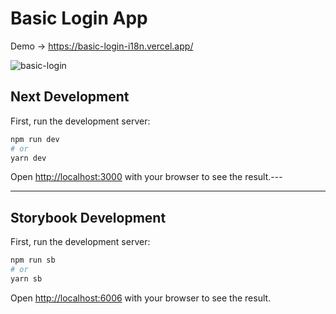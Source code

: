 # Basic Login App

Demo ->
https://basic-login-i18n.vercel.app/

![basic-login](https://user-images.githubusercontent.com/27916419/107888890-6b9cb200-6f20-11eb-95b9-a24abbebe4a3.gif)


## Next Development

First, run the development server:

```bash
npm run dev
# or
yarn dev

```

Open [http://localhost:3000](http://localhost:3000) with your browser to see the result.---

---

## Storybook Development

First, run the development server:

```bash
npm run sb
# or
yarn sb
```

Open [http://localhost:6006](http://localhost:3000) with your browser to see the result.
